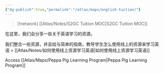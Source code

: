 ```yaml
---
{"dg-publish":true,"permalink":"/atlas/maps/english-tuition/"}
---
```


> [!network] [[Atlas/Notes/S2GC Tuition MOC\|S2GC Tuition MOC]]

在这里，我们会分享一些关于英语学习的资源。

我们整合一些资源，并且给与简单的指南，教导学生怎么使用线上的资源来学习英语 > [[Atlas/Notes/如何使用线上资源学习英语\|如何使用线上资源学习英语]]

Access [[Atlas/Maps/Peppa Pig Learning Program\|Peppa Pig Learning Program]]